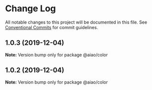 # Change Log

All notable changes to this project will be documented in this file.
See [Conventional Commits](https://conventionalcommits.org) for commit guidelines.

## 1.0.3 (2019-12-04)

**Note:** Version bump only for package @aiao/color





## 1.0.2 (2019-12-04)

**Note:** Version bump only for package @aiao/color

